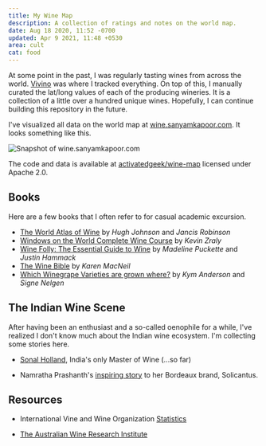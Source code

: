 ```yaml
---
title: My Wine Map
description: A collection of ratings and notes on the world map.
date: Aug 18 2020, 11:52 -0700
updated: Apr 9 2021, 11:48 +0530
area: cult
cat: food
---
```


At some point in the past, I was regularly tasting wines from across the world.
[Vivino](https://www.vivino.com) was where I tracked everything. On top of this,
I manually curated the lat/long values of each of the producing wineries. It is
a collection of a little over a hundred unique wines. Hopefully, I can continue
building this repository in the future.

I've visualized all data on the world map at
[wine.sanyamkapoor.com](https://u.perhapsbay.es/wine-map). It looks something like
this.

![Snapshot of wine.sanyamkapoor.com](https://i.imgur.com/yATcmrp.png)

The code and data is available at [activatedgeek/wine-map](https://github.com/activatedgeek/wine-map)
licensed under Apache 2.0.

## Books

Here are a few books that I often refer to for casual academic excursion.

- [The World Atlas of Wine](https://www.jancisrobinson.com/learn/booksDVDsapps/world-atlas-wine-8th-edition) by _Hugh Johnson_ and _Jancis Robinson_
- [Windows on the World Complete Wine Course](https://kevinzraly.com) by _Kevin Zraly_
- [Wine Folly: The Essential Guide to Wine](https://winefolly.com/wine-folly-the-essential-guide-to-wine-book/) by _Madeline Puckette_ and _Justin Hammack_
- [The Wine Bible](https://www.karenmacneil.com/product/the-wine-bible/) by _Karen MacNeil_
- [Which Winegrape Varieties are grown where?](https://www.adelaide.edu.au/press/titles/winegrapes) by _Kym Anderson_ and _Signe Nelgen_

## The Indian Wine Scene

After having been an enthusiast and a so-called oenophile for a while, I've
realized I don't know much about the Indian wine ecosystem. I'm collecting
some stories here.

- [Sonal Holland](http://www.sonalholland.com), India's only Master of Wine (...so far)

- Namratha Prashanth's [inspiring story](https://www.decanter.com/wine-news/opinion/news-blogs-anson/solicantus-bordeaux-wine-namratha-prashanth-443741/) to her Bordeaux brand, Solicantus.

## Resources

- International Vine and Wine Organization [Statistics](https://www.oiv.int/en/statistiques/)

- [The Australian Wine Research Institute](https://www.awri.com.au/)

